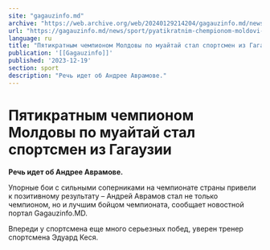 ```yaml
---
site: "gagauzinfo.md"
archive: "https://web.archive.org/web/20240129214204/gagauzinfo.md/news/sport/pyatikratnim-chempionom-moldovi-po-muaitai-stal-sportsmen-iz-gagauzii"
url: "https://gagauzinfo.md/news/sport/pyatikratnim-chempionom-moldovi-po-muaitai-stal-sportsmen-iz-gagauzii"
language: ru
title: "Пятикратным чемпионом Молдовы по муайтай стал спортсмен из Гагаузии"
publication: '[[Gagauzinfo]]'
published: '2023-12-19'
section: sport
description: "Речь идет об Андрее Аврамове."
---
```


# Пятикратным чемпионом Молдовы по муайтай стал спортсмен из Гагаузии

**Речь идет об Андрее Аврамове.**

Упорные бои с сильными соперниками на чемпионате страны привели к позитивному результату – Андрей Аврамов стал не только чемпионом, но и лучшим бойцом чемпионата, сообщает новостной портал Gagauzinfo.MD.

Впереди у спортсмена еще много серьезных побед, уверен тренер спортсмена Эдуард Кеся.